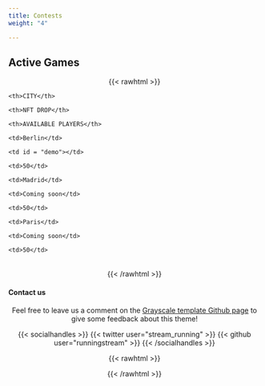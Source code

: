 ```yaml
---
title: Contests
weight: "4"

---
```

## Active Games

{{< rawhtml >}}

<head>

<meta name="viewport" content="width=device-width, initial-scale=1">

<style>

p {

text-align: center;

margin-top: 0px;

}

\#demo {

font-size: 15px;

line-height: 50px;

text-indent: 20px;

}

\#city {

font-size: 20px;

line-height: 50px;

text-indent: 0px;

}

\#freeSeats {

font-size: 20px;

line-height: 50px;

text-indent: 0px;

}

\#boxNew{

display: flex;

flex-flow: row nowrap;

justify-content: center;

align-content: center;

align-items:center;

}

.itemNew{

flex: 1 1 auto;

}

.center {

margin-left: auto;

margin-right: auto;

}

td {

padding: 0 50px;

}

tr {

font-size: 35 px;

line-height: 50px;

text-indent: 20px;

}

</style>

</head>

<body>

<table class="center">

<tr>

    <th>CITY</th>
    
    <th>NFT DROP</th>
    
    <th>AVAILABLE PLAYERS</th>

</tr>

<tr>

    <td>Berlin</td>
    
    <td id = "demo"></td>
    
    <td>50</td>

</tr>

<tr>

    <td>Madrid</td>
    
    <td>Coming soon</td>
    
    <td>50</td>

</tr>

<tr>

    <td>Paris</td>
    
    <td>Coming soon</td>
    
    <td>50</td>

</tr>

</table>

<script>

// Set the date we're counting down to

var countDownDate = new Date("Jan 5, 2022 15:37:25").getTime();

// Update the count down every 1 second

var x = setInterval(function() {

// Get today's date and time

var now = new Date().getTime();

// Find the distance between now and the count down date

var distance = countDownDate - now;

// Time calculations for days, hours, minutes and seconds

var days = Math.floor(distance / (1000 * 60 * 60 * 24));

var hours = Math.floor((distance % (1000 * 60 * 60 * 24)) / (1000 * 60 * 60));

var minutes = Math.floor((distance % (1000 * 60 * 60)) / (1000 * 60));

var seconds = Math.floor((distance % (1000 * 60)) / 1000);

// Output the result in an element with id="demo"

document.getElementById("demo").innerHTML = days + "d " + hours + "h "

* minutes + "m " + seconds + "s ";

// If the count down is over, write some text

if (distance < 0) {

    clearInterval(x);
    
    document.getElementById("demo").innerHTML = "EXPIRED";

}

}, 1000);

</script>

</body>

{{< /rawhtml >}}


#### Contact us

Feel free to leave us a comment on the [Grayscale template Github page](https://github.com/runningstream/hugograyscale/) to give some feedback about this theme!

{{< socialhandles >}}
{{< twitter user="stream_running" >}}
{{< github user="runningstream" >}}
{{< /socialhandles >}}

{{< rawhtml >}}

<script>

document.getElementsByClassName('nav-item')\[3\].remove()

</script>

{{< /rawhtml >}}
